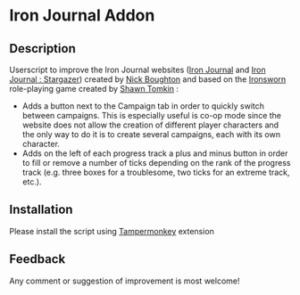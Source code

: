 # Iron Journal Addon
## Description
Userscript to improve the Iron Journal websites ([Iron Journal](https://nboughton.uk/apps/ironsworn-campaign/#/) and [Iron Journal : Stargazer](https://nboughton.uk/apps/stargazer/#/)) created by [Nick Boughton](https://nboughton.uk/) and based on the [Ironsworn](https://www.ironswornrpg.com/) role-playing game created by [Shawn Tomkin](https://twitter.com/shawntomkin) :
- Adds a button next to the Campaign tab in order to quickly switch between campaigns. This is especially useful is co-op mode since the website does not allow the creation of different player characters and the only way to do it is to create several campaigns, each with its own character.
- Adds on the left of each progress track a plus and minus button in order to fill or remove a number of ticks depending on the rank of the progress track (e.g. three boxes for a troublesome, two ticks for an extreme track, etc.).
## Installation
Please install the script using [Tampermonkey](https://www.tampermonkey.net/) extension
## Feedback
Any comment or suggestion of improvement is most welcome!
